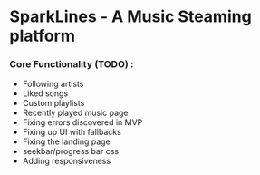 # SparkLines - A Music Steaming platform

### Core Functionality (TODO) :

- Following artists
- Liked songs
- Custom playlists
- Recently played music page
- Fixing errors discovered in MVP
- Fixing up UI with fallbacks
- Fixing the landing page
- seekbar/progress bar css
- Adding responsiveness

